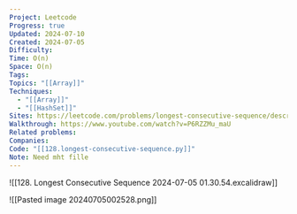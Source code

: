 ```yaml
---
Project: Leetcode
Progress: true
Updated: 2024-07-10
Created: 2024-07-05
Difficulty: 
Time: O(n)
Space: O(n)
Tags: 
Topics: "[[Array]]"
Techniques:
  - "[[Array]]"
  - "[[HashSet]]"
Sites: https://leetcode.com/problems/longest-consecutive-sequence/description/
Walkthrough: https://www.youtube.com/watch?v=P6RZZMu_maU
Related problems: 
Companies: 
Code: "[[128.longest-consecutive-sequence.py]]"
Note: Need mht fille
---
```


![[128. Longest Consecutive Sequence 2024-07-05 01.30.54.excalidraw]]







![[Pasted image 20240705002528.png]]